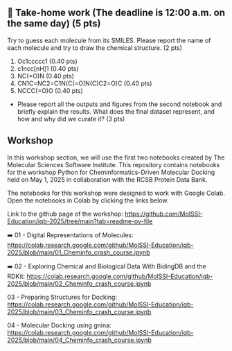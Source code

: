 ## 📝 Take-home work (The deadline is 12:00 a.m. on the same day) (5 pts)

Try to guess each molecule from its SMILES. Please report the name of each molecule and try to draw the chemical structure. (2 pts)

1) Oc1ccccc1 (0.40 pts)
2) c1ncc[nH]1 (0.40 pts)
3) NC(=O)N (0.40 pts)
4) CN1C=NC2=C1N(C(=O)N(C)C2=O)C (0.40 pts)
5) NCCC(=O)O (0.40 pts)

- Please report all the outputs and figures from the second notebook and briefly explain the results. What does the final dataset represent, and how and why did we curate it? (3 pts)


## Workshop

In this workshop section, we will use the first two notebooks created by The Molecular Sciences Software Institute. This repository contains notebooks for the workshop Python for Cheminformatics-Driven Molecular Docking held on May 1, 2025 in collaboration with the RCSB Protein Data Bank.

The notebooks for this workshop were designed to work with Google Colab. Open the notebooks in Colab by clicking the links below.

Link to the github page of the workshop: https://github.com/MolSSI-Education/iqb-2025/tree/main?tab=readme-ov-file

➡️ 01 - Digital Representations of Molecules: https://colab.research.google.com/github/MolSSI-Education/iqb-2025/blob/main/01_Cheminfo_crash_course.ipynb

➡️ 02 - Exploring Chemical and Biological Data With BidingDB and the RDKit: https://colab.research.google.com/github/MolSSI-Education/iqb-2025/blob/main/02_Cheminfo_crash_course.ipynb

03 - Preparing Structures for Docking: https://colab.research.google.com/github/MolSSI-Education/iqb-2025/blob/main/03_Cheminfo_crash_course.ipynb

04 - Molecular Docking using gnina: https://colab.research.google.com/github/MolSSI-Education/iqb-2025/blob/main/04_Cheminfo_crash_course.ipynb
